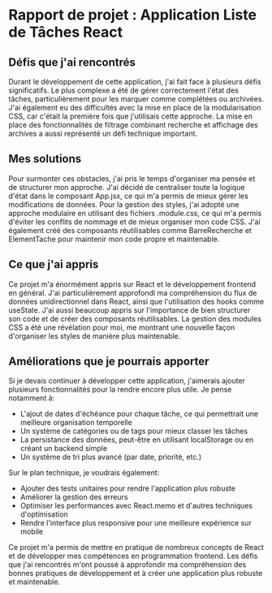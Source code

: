 # Rapport de projet : Application Liste de Tâches React

## Défis que j'ai rencontrés

Durant le développement de cette application, j'ai fait face à plusieurs défis significatifs. Le plus complexe a été de gérer correctement l'état des tâches, particulièrement pour les marquer comme complétées ou archivées. 
J'ai également eu des difficultés avec la mise en place de la modularisation CSS, car c'était la première fois que j'utilisais cette approche. La mise en place des fonctionnalités de filtrage combinant recherche et affichage des archives a aussi représenté un défi technique important.

## Mes solutions

Pour surmonter ces obstacles, j'ai pris le temps d'organiser ma pensée et de structurer mon approche. J'ai décidé de centraliser toute la logique d'état dans le composant App.jsx, ce qui m'a permis de mieux gérer les modifications de données. 
Pour la gestion des styles, j'ai adopté une approche modulaire en utilisant des fichiers .module.css, ce qui m'a permis d'éviter les conflits de nommage et de mieux organiser mon code CSS. 
J'ai également créé des composants réutilisables comme BarreRecherche et ElementTache pour maintenir mon code propre et maintenable.

## Ce que j'ai appris

Ce projet m'a énormément appris sur React et le développement frontend en général. 
J'ai particulièrement approfondi ma compréhension du flux de données unidirectionnel dans React, ainsi que l'utilisation des hooks comme useState. J'ai aussi beaucoup appris sur l'importance de bien structurer son code et de créer des composants réutilisables. La gestion des modules CSS a été une révélation pour moi, me montrant une nouvelle façon d'organiser les styles de manière plus maintenable.

## Améliorations que je pourrais apporter

Si je devais continuer à développer cette application, j'aimerais ajouter plusieurs fonctionnalités pour la rendre encore plus utile. 
Je pense notamment à:

- L'ajout de dates d'échéance pour chaque tâche, ce qui permettrait une meilleure organisation temporelle
- Un système de catégories ou de tags pour mieux classer les tâches
- La persistance des données, peut-être en utilisant localStorage ou en créant un backend simple
- Un système de tri plus avancé (par date, priorité, etc.)

Sur le plan technique, je voudrais également:

- Ajouter des tests unitaires pour rendre l'application plus robuste
- Améliorer la gestion des erreurs
- Optimiser les performances avec React.memo et d'autres techniques d'optimisation
- Rendre l'interface plus responsive pour une meilleure expérience sur mobile

Ce projet m'a permis de mettre en pratique de nombreux concepts de React et de développer mes compétences en programmation frontend. 
Les défis que j'ai rencontrés m'ont poussé à approfondir ma compréhension des bonnes pratiques de développement et à créer une application plus robuste et maintenable.